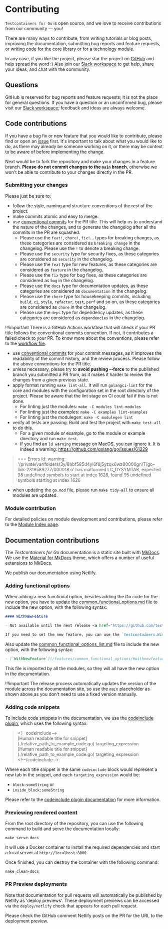 # Contributing

`Testcontainers for Go` is open source, and we love to receive contributions from our community — you!

There are many ways to contribute, from writing tutorials or blog posts, improving the documentation, submitting bug reports and feature requests, or writing code for the core library or for a technology module.

In any case, if you like the project, please star the project on [GitHub](https://github.com/testcontainers/testcontainers-go/stargazers) and help spread the word :)
Also join our [Slack workspace](http://slack.testcontainers.org) to get help, share your ideas, and chat with the community.

## Questions

GitHub is reserved for bug reports and feature requests; it is not the place for general questions.
If you have a question or an unconfirmed bug, please visit our [Slack workspace](https://testcontainers.slack.com/);
feedback and ideas are always welcome.

## Code contributions

If you have a bug fix or new feature that you would like to contribute, please find or open an [issue](https://github.com/testcontainers/testcontainers-go/issues) first.
It's important to talk about what you would like to do, as there may already be someone working on it,
or there may be context to be aware of before implementing the change.

Next would be to fork the repository and make your changes in a feature branch. **Please do not commit changes to the `main` branch**,
otherwise we won't be able to contribute to your changes directly in the PR.

### Submitting your changes

Please just be sure to:

* follow the style, naming and structure conventions of the rest of the project.
* make commits atomic and easy to merge.
* use [conventional commits](https://www.conventionalcommits.org/en/v1.0.0/) for the PR title. This will help us to understand the nature of the changes, and to generate the changelog after all the commits in the PR are squashed.
    * Please use the `feat!`, `chore!`, `fix!`... types for breaking changes, as these categories are considered as `breaking change` in the changelog. Please use the `!` to denote a breaking change.
    * Please use the `security` type for security fixes, as these categories are considered as `security` in the changelog.
    * Please use the `feat` type for new features, as these categories are considered as `feature` in the changelog.
    * Please use the `fix` type for bug fixes, as these categories are considered as `bug` in the changelog.
    * Please use the `docs` type for documentation updates, as these categories are considered as `documentation` in the changelog.
    * Please use the `chore` type for housekeeping commits, including `build`, `ci`, `style`, `refactor`, `test`, `perf` and so on, as these categories are considered as `chore` in the changelog.
    * Please use the `deps` type for dependency updates, as these categories are considered as `dependencies` in the changelog.

!!!important
    There is a GitHub Actions workflow that will check if your PR title follows the conventional commits convention. If not, it contributes a failed check to your PR.
    To know more about the conventions, please refer to the [workflow file](https://github.com/testcontainers/testcontainers-go/blob/main/.github/workflows/conventions.yml).

* use [conventional commits](https://www.conventionalcommits.org/en/v1.0.0/) for your commit messages, as it improves the readability of the commit history, and the review process. Please follow the above conventions for the PR title.
* unless necessary, please try to **avoid pushing --force** to the published branch you submitted a PR from, as it makes it harder to review the changes from a given previous state.
* apply format running `make lint-all`. It will run `golangci-lint` for the core and modules with the configuration set in the root directory of the project. Please be aware that the lint stage on CI could fail if this is not done.
    * For linting just the modules: `make -C modules lint-modules`
    * For linting just the examples: `make -C examples lint-examples`
    * For linting just the modulegen: `make -C modulegen lint`
* verify all tests are passing. Build and test the project with `make test-all` to do this.
    * For a given module or example, go to the module or example directory and run `make test`.
    * If you find an `ld warning` message on MacOS, you can ignore it. It is indeed a warning: https://github.com/golang/go/issues/61229
> === Errors
> ld: warning: '/private/var/folders/3y/8hbf585d4yl6f8j5yzqx6wz80000gn/T/go-link-2319589277/000018.o' has malformed LC_DYSYMTAB, expected 98 undefined symbols to start at index 1626, found 95 undefined symbols starting at index 1626

* when updating the `go.mod` file, please run `make tidy-all` to ensure all modules are updated.

### Module contribution 

For detailed policies on module development and contributions, please refer to the [Module Index page](./modules/index.md).

## Documentation contributions

The _Testcontainers for Go_ documentation is a static site built with [MkDocs](https://www.mkdocs.org/).
We use the [Material for MkDocs](https://squidfunk.github.io/mkdocs-material/) theme, which offers a number of useful extensions to MkDocs.

We publish our documentation using Netlify.

### Adding functional options

When adding a new functional option, besides adding the Go code for the new option, you have to update the [common_functional_options.md](./features/common_functional_options.md) file to include the new option, with the following syntax:

```md
#### WithNewFeature

- Not available until the next release <a href="https://github.com/testcontainers/testcontainers-go"><span class="tc-version">:material-tag: main</span></a>

If you need to set the new feature, you can use the `testcontainers.WithNewFeature` option.
```

Also update the [common_functional_options_list.md](./features/common_functional_options_list.md) file to include the new option, with the following syntax:

```md
- [`WithNewFeature`](/features/common_functional_options/#withnewfeature) Not available until the next release <a href="https://github.com/testcontainers/testcontainers-go"><span class="tc-version">:material-tag: main</span></a>
```

This file is imported by all the modules, so they will all have the new option in the documentation.

!!!important
    The release process automatically updates the version of the module across the documentation site, so use the _`main`_ placeholder as shown above,as you don't need to use a fixed version manually.

### Adding code snippets

To include code snippets in the documentation, we use the [codeinclude plugin](https://github.com/rnorth/mkdocs-codeinclude-plugin), which uses the following syntax:

> &lt;!--codeinclude--&gt;<br/>
> &#91;Human readable title for snippet&#93;(./relative_path_to_example_code.go) targeting_expression<br/>
> &#91;Human readable title for snippet&#93;(./relative_path_to_example_code.go) targeting_expression<br/>
> &lt;!--/codeinclude--&gt;<br/>

Where each title snippet in the same `codeinclude` block would represent a new tab
in the snippet, and each `targeting_expression` would be:

- `block:someString` or
- `inside_block:someString`

Please refer to the [codeinclude plugin documentation](https://github.com/rnorth/mkdocs-codeinclude-plugin) for more information.

### Previewing rendered content

From the root directory of the repository, you can use the following command to build and serve the documentation locally:

```shell
make serve-docs
```

It will use a Docker container to install the required dependencies and start a local server at `http://localhost:8000`.

Once finished, you can destroy the container with the following command:

```shell
make clean-docs
```

### PR Preview deployments

Note that documentation for pull requests will automatically be published by Netlify as 'deploy previews'.
These deployment previews can be accessed via the `deploy/netlify` check that appears for each pull request.

Please check the GitHub comment Netlify posts on the PR for the URL to the deployment preview.
